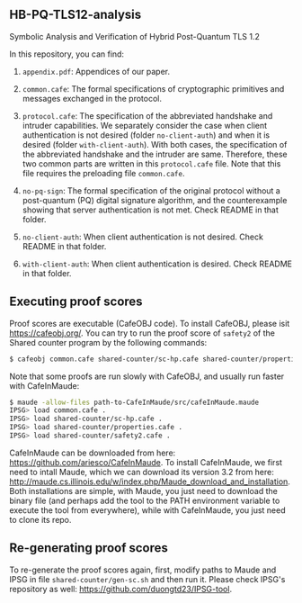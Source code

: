 ## HB-PQ-TLS12-analysis
Symbolic Analysis and Verification of Hybrid Post-Quantum TLS 1.2

In this repository, you can find:

1. `appendix.pdf`: Appendices of our paper.

2. `common.cafe`: The formal specifications of cryptographic primitives and messages exchanged in the protocol.

3. `protocol.cafe`: The specification of the abbreviated handshake and intruder capabilities. We separately consider the case when client authentication is not desired (folder `no-client-auth`) and when it is desired (folder `with-client-auth`). With both cases, the specification of the abbreviated handshake and the intruder are same. Therefore, these two common parts are written in this `protocol.cafe` file. Note that this file requires the preloading file `common.cafe`.

4. `no-pq-sign`: The formal specification of the original protocol without a post-quantum (PQ) digital signature algorithm, and the counterexample showing that server authentication is not met. Check README in that folder.

5. `no-client-auth`: When client authentication is not desired. Check README in that folder.

6. `with-client-auth`: When client authentication is desired. Check README in that folder.


## Executing proof scores
Proof scores are executable (CafeOBJ code). To install CafeOBJ, please isit https://cafeobj.org/.
You can try to run the proof score of `safety2` of the Shared counter program by the following commands:
```bash
$ cafeobj common.cafe shared-counter/sc-hp.cafe shared-counter/properties.cafe shared-counter/safety2.cafe 
```

Note that some proofs are run slowly with CafeOBJ, and usually run faster with CafeInMaude:

```bash
$ maude -allow-files path-to-CafeInMaude/src/cafeInMaude.maude
IPSG> load common.cafe .
IPSG> load shared-counter/sc-hp.cafe .
IPSG> load shared-counter/properties.cafe .
IPSG> load shared-counter/safety2.cafe .
```

CafeInMaude  can be downloaded from here: https://github.com/ariesco/CafeInMaude.
To install CafeInMaude, we first need to intall Maude, which we can download its version 3.2 from here: http://maude.cs.illinois.edu/w/index.php/Maude_download_and_installation.
Both installations are simple, with Maude, you just need to download the binary file (and perhaps add the tool to the PATH environment variable to execute the tool from everywhere), while with CafeInMaude, you just need to clone its repo.

## Re-generating proof scores
To re-generate the proof scores again, first, modify paths to Maude and IPSG in file `shared-counter/gen-sc.sh` and then run it.
Please check IPSG's repository as well: https://github.com/duongtd23/IPSG-tool.
